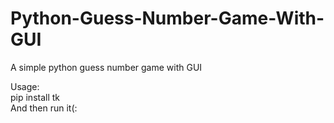 # Python-Guess-Number-Game-With-GUI
A simple python guess number game with GUI

Usage: <br/>
pip install tk <br/>
And then run it(:
